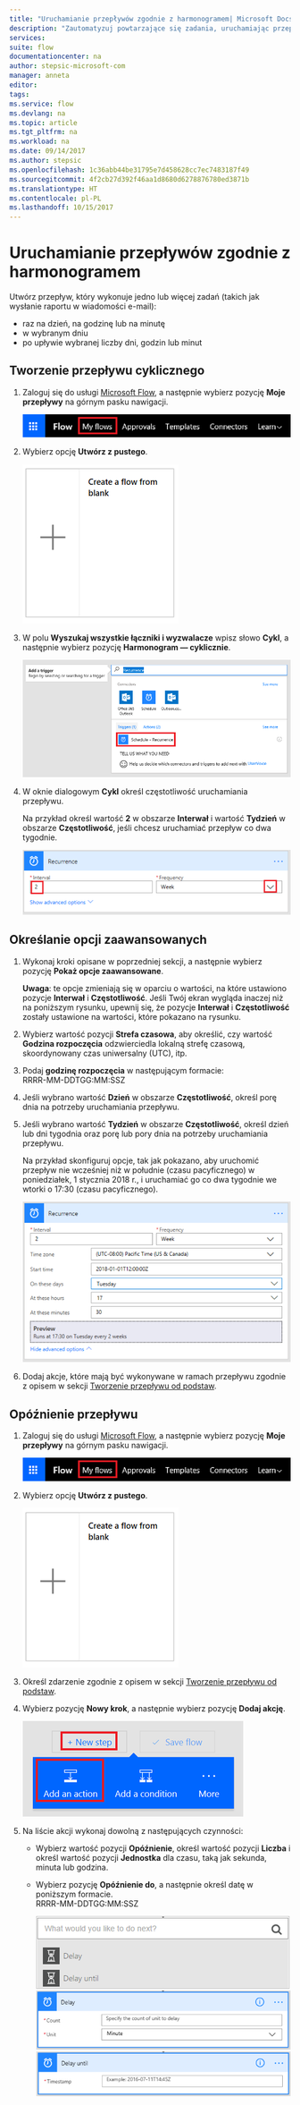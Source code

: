 ```yaml
---
title: "Uruchamianie przepływów zgodnie z harmonogramem| Microsoft Docs"
description: "Zautomatyzuj powtarzające się zadania, uruchamiając przepływy zgodnie z harmonogramem, na przykład codziennie lub co godzinę."
services: 
suite: flow
documentationcenter: na
author: stepsic-microsoft-com
manager: anneta
editor: 
tags: 
ms.service: flow
ms.devlang: na
ms.topic: article
ms.tgt_pltfrm: na
ms.workload: na
ms.date: 09/14/2017
ms.author: stepsic
ms.openlocfilehash: 1c36abb44be31795e7d458628cc7ec7483187f49
ms.sourcegitcommit: 4f2cb27d392f46aa1d8680d6278876780ed3871b
ms.translationtype: HT
ms.contentlocale: pl-PL
ms.lasthandoff: 10/15/2017
---
```

# <a name="run-flows-on-a-schedule"></a>Uruchamianie przepływów zgodnie z harmonogramem
Utwórz przepływ, który wykonuje jedno lub więcej zadań (takich jak wysłanie raportu w wiadomości e-mail):

* raz na dzień, na godzinę lub na minutę
* w wybranym dniu
* po upływie wybranej liczby dni, godzin lub minut

## <a name="create-a-recurring-flow"></a>Tworzenie przepływu cyklicznego
1. Zaloguj się do usługi [Microsoft Flow](https://flow.microsoft.com), a następnie wybierz pozycję **Moje przepływy** na górnym pasku nawigacji.
   
    ![Opcja Moje przepływy](./media/run-tasks-on-a-schedule/create-flow.png)
2. Wybierz opcję **Utwórz z pustego**.
   
    ![Tworzenie przepływu od podstaw](./media/run-tasks-on-a-schedule/create-from-blank.png)
3. W polu **Wyszukaj wszystkie łączniki i wyzwalacze** wpisz słowo **Cykl**, a następnie wybierz pozycję **Harmonogram — cyklicznie**.
   
    ![Wyszukiwanie wyzwalacza cyklu](./media/run-tasks-on-a-schedule/select-recurrence.png)
4. W oknie dialogowym **Cykl** określ częstotliwość uruchamiania przepływu.
   
    Na przykład określ wartość **2** w obszarze **Interwał** i wartość **Tydzień** w obszarze **Częstotliwość**, jeśli chcesz uruchamiać przepływ co dwa tygodnie.
   
    ![Określanie cyklu](./media/run-tasks-on-a-schedule/specify-recurrence.png)

## <a name="specify-advanced-options"></a>Określanie opcji zaawansowanych
1. Wykonaj kroki opisane w poprzedniej sekcji, a następnie wybierz pozycję **Pokaż opcje zaawansowane**.
   
    **Uwaga**: te opcje zmieniają się w oparciu o wartości, na które ustawiono pozycje **Interwał** i **Częstotliwość**. Jeśli Twój ekran wygląda inaczej niż na poniższym rysunku, upewnij się, że pozycje **Interwał** i **Częstotliwość** zostały ustawione na wartości, które pokazano na rysunku.
2. Wybierz wartość pozycji **Strefa czasowa**, aby określić, czy wartość **Godzina rozpoczęcia** odzwierciedla lokalną strefę czasową, skoordynowany czas uniwersalny (UTC), itp.
3. Podaj **godzinę rozpoczęcia** w następującym formacie:
   <br>RRRR-MM-DDTGG:MM:SSZ
4. Jeśli wybrano wartość **Dzień** w obszarze **Częstotliwość**, określ porę dnia na potrzeby uruchamiania przepływu.
5. Jeśli wybrano wartość **Tydzień** w obszarze **Częstotliwość**, określ dzień lub dni tygodnia oraz porę lub pory dnia na potrzeby uruchamiania przepływu.
   
    Na przykład skonfiguruj opcje, tak jak pokazano, aby uruchomić przepływ nie wcześniej niż w południe (czasu pacyficznego) w poniedziałek, 1 stycznia 2018 r., i uruchamiać go co dwa tygodnie we wtorki o 17:30 (czasu pacyficznego).
   
    ![Określanie opcji zaawansowanych](./media/run-tasks-on-a-schedule/advanced-options.png)
6. Dodaj akcje, które mają być wykonywane w ramach przepływu zgodnie z opisem w sekcji [Tworzenie przepływu od podstaw](get-started-logic-flow.md).

## <a name="delay-a-flow"></a>Opóźnienie przepływu
1. Zaloguj się do usługi [Microsoft Flow](https://flow.microsoft.com), a następnie wybierz pozycję **Moje przepływy** na górnym pasku nawigacji.
   
    ![Tworzenie przepływu od podstaw](./media/run-tasks-on-a-schedule/create-flow.png)
2. Wybierz opcję **Utwórz z pustego**.
   
    ![Tworzenie przepływu od podstaw](./media/run-tasks-on-a-schedule/create-from-blank.png)
3. Określ zdarzenie zgodnie z opisem w sekcji [Tworzenie przepływu od podstaw](get-started-logic-flow.md).
4. Wybierz pozycję **Nowy krok**, a następnie wybierz pozycję **Dodaj akcję**.
   
    ![Opcje umożliwiające dodanie akcji do przepływu](./media/run-tasks-on-a-schedule/add-action.png)
5. Na liście akcji wykonaj dowolną z następujących czynności:
   
   * Wybierz wartość pozycji **Opóźnienie**, określ wartość pozycji **Liczba** i określ wartość pozycji **Jednostka** dla czasu, taką jak sekunda, minuta lub godzina.
   * Wybierz pozycję **Opóźnienie do**, a następnie określ datę w poniższym formacie.<br>RRRR-MM-DDTGG:MM:SSZ
     
     ![Dodawanie opóźnienia](./media/run-tasks-on-a-schedule/add-delay.png)
     ![Określanie opóźnienia w jednostkach czasu](./media/run-tasks-on-a-schedule/delay.png)
     ![Określanie opóźnienia do](./media/run-tasks-on-a-schedule/delay-until.png)

